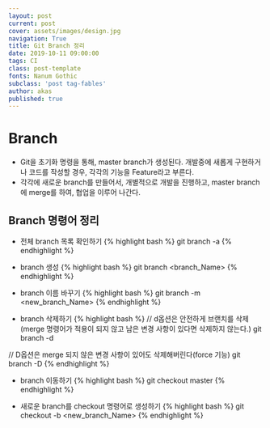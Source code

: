 ```yaml
---
layout: post
current: post
cover: assets/images/design.jpg
navigation: True
title: Git Branch 정리
date: 2019-10-11 09:00:00
tags: CI
class: post-template
fonts: Nanum Gothic
subclass: 'post tag-fables'
author: akas
published: true
---
```

# Branch
- Git을 초기화 명령을 통해, master branch가 생성된다. 개발중에 새롭게 구현하거나 코드를 작성할 경우, 각각의 기능을 Feature라고 부른다.
- 각각에 새로운 branch를 만들어서, 개별적으로 개발을 진행하고, master branch에 merge를 하여, 협업을 이루어 나간다.

## Branch 명령어 정리
- 전체 branch 목록 확인하기
{% highlight bash %}
git branch -a
{% endhighlight %}

- branch 생성
{% highlight bash %}
git branch <branch_Name>
{% endhighlight %}

- branch 이름 바꾸기
{% highlight bash %}
git branch -m <new_branch_Name>
{% endhighlight %}

- branch 삭제하기
{% highlight bash %}
// d옵션은 안전하게 브랜치를 삭제 (merge 명령어가 적용이 되지 않고 남은 변경 사항이 있다면 삭제하지 않는다.)
git branch -d <branch>

// D옵션은 merge 되지 않은 변경 사항이 있어도 삭제해버린다(force 기능)
git branch -D <branch>
{% endhighlight %}

- branch 이동하기
{% highlight bash %}
git checkout master
{% endhighlight %}

- 새로운 branch를 checkout 명령어로 생성하기
{% highlight bash %}
git checkout -b <new_branch_Name>
{% endhighlight %}
